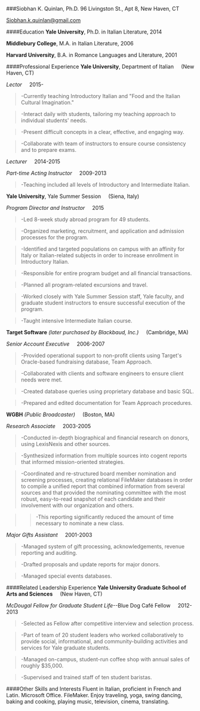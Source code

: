 ###Siobhan K. Quinlan, Ph.D.
96 Livingston St., Apt 8, New Haven, CT 

Siobhan.k.quinlan@gmail.com

####Education
**Yale University**, Ph.D. in Italian Literature, 2014

**Middlebury College**, M.A. in Italian Literature, 2006

**Harvard University**, B.A. in Romance Languages and Literature, 2001

####Professional Experience
**Yale University**, Department of Italian &nbsp;&nbsp;&nbsp;&nbsp;(New Haven, CT)

*Lector* &nbsp;&nbsp;&nbsp;&nbsp;2015-
>-Currently teaching Introductory Italian and "Food and the Italian Cultural Imagination."

>-Interact daily with students, tailoring my teaching approach to individual students' needs.

>-Present difficult concepts in a clear, effective, and engaging way.

>-Collaborate with team of instructors to ensure course consistency and to prepare exams.

*Lecturer* &nbsp;&nbsp;&nbsp;&nbsp;2014-2015

*Part-time Acting Instructor* &nbsp;&nbsp;&nbsp;&nbsp;2009-2013
>-Teaching included all levels of Introductory and Intermediate Italian. 

**Yale University**, Yale Summer Session &nbsp;&nbsp;&nbsp;&nbsp;(Siena, Italy)

*Program Director and Instructor* &nbsp;&nbsp;&nbsp;&nbsp;2015
>-Led 8-week study abroad program for 49 students.

>-Organized marketing, recruitment, and application and admission processes for the program.  

>-Identified and targeted populations on campus with an affinity for Italy or Italian-related subjects in order to increase
enrollment in Introductory Italian.

>-Responsible for entire program budget and all financial transactions. 

>-Planned all program-related excursions and travel. 

>-Worked closely with Yale Summer Session staff, Yale faculty, and graduate student instructors to ensure successful execution of the program. 

>-Taught intensive Intermediate Italian course.

**Target Software** *(later purchased by Blackbaud, Inc.)* &nbsp;&nbsp;&nbsp;&nbsp;(Cambridge, MA) 

*Senior Account Executive* &nbsp;&nbsp;&nbsp;&nbsp;2006-2007
>-Provided operational support to non-profit clients using Target's Oracle-based fundraising database, Team Approach.

>-Collaborated with clients and software engineers to ensure client needs were met.

>-Created database queries using proprietary database and basic SQL.

>-Prepared and edited documentation for Team Approach procedures.

**WGBH** *(Public Broadcaster)* &nbsp;&nbsp;&nbsp;&nbsp;(Boston, MA)

*Research Associate* &nbsp;&nbsp;&nbsp;&nbsp;2003-2005
>-Conducted in-depth biographical and financial research on donors, using LexisNexis and other sources.

>-Synthesized information from multiple sources into cogent reports that informed mission-oriented strategies.

>-Coordinated and re-structured board member nomination and screening processes, creating relational FileMaker databases in
order to compile a unified report that combined information from several sources and that provided the nominating committee with
the most robust, easy-to-read snapshot of each candidate and their involvement with our organization and others. 

>>-This reporting significantly reduced the amount of time necessary to nominate a new class. 

*Major Gifts Assistant* &nbsp;&nbsp;&nbsp;&nbsp;2001-2003
>-Managed system of gift processing, acknowledgements, revenue reporting and auditing.

>-Drafted proposals and update reports for major donors.

>-Managed special events databases.

####Related Leadership Experience
**Yale University Graduate School of Arts and Sciences** &nbsp;&nbsp;&nbsp;&nbsp;(New Haven, CT)

*McDougal Fellow for Graduate Student Life*--Blue Dog Café Fellow &nbsp;&nbsp;&nbsp;&nbsp;2012-2013
>-Selected as Fellow after competitive interview and selection process. 

>-Part of team of 20 student leaders who worked collaboratively to provide social, informational, and community-building 
activities and services for Yale graduate students. 

>-Managed on-campus, student-run coffee shop with annual sales of roughly $35,000.

>-Supervised and trained staff of ten student baristas.

####Other Skills and Interests
Fluent in Italian, proficient in French and Latin.  Microsoft Office. FileMaker.  Enjoy traveling, yoga, swing dancing, baking 
and cooking, playing music, television, cinema, translating.  





